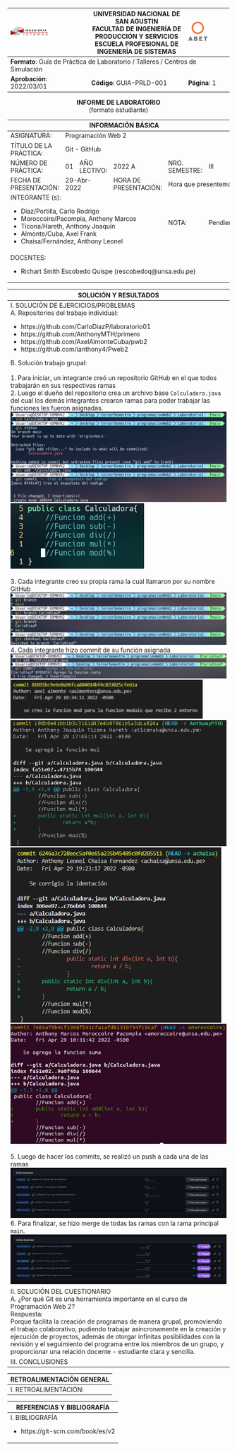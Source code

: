 <div align="center">
<table>
    <theader>
        <tr>
            <td><img src="https://github.com/rescobedoq/pw2/blob/main/epis.png?raw=true" alt="EPIS" style="width:50%; height:auto"/></td>
            <th>
                <span style="font-weight:bold;">UNIVERSIDAD NACIONAL DE SAN AGUSTIN</span><br />
                <span style="font-weight:bold;">FACULTAD DE INGENIERÍA DE PRODUCCIÓN Y SERVICIOS</span><br />
                <span style="font-weight:bold;">ESCUELA PROFESIONAL DE INGENIERÍA DE SISTEMAS</span>
            </th>
            <td><img src="https://github.com/rescobedoq/pw2/blob/main/abet.png?raw=true" alt="ABET" style="width:50%; height:auto"/></td>
        </tr>
    </theader>
    <tbody>
        <tr><td colspan="3"><span style="font-weight:bold;">Formato</span>: Guía de Práctica de Laboratorio / Talleres / Centros de Simulación</td></tr>
        <tr><td><span style="font-weight:bold;">Aprobación</span>:  2022/03/01</td><td><span style="font-weight:bold;">Código</span>: GUIA-PRLD-001</td><td><span style="font-weight:bold;">Página</span>: 1</td></tr>
    </tbody>
</table>
</div>

<div align="center">
<span style="font-weight:bold;">INFORME DE LABORATORIO</span><br />
<span>(formato estudiante)</span>
</div>


<table>
<theader>
<tr><th colspan="6">INFORMACIÓN BÁSICA</th></tr>
</theader>
<tbody>
<tr><td>ASIGNATURA:</td><td colspan="5">Programación Web 2</td></tr>
<tr><td>TÍTULO DE LA PRÁCTICA:</td><td colspan="5">Git - GitHub</td></tr>
<tr>
<td>NÚMERO DE PRÁCTICA:</td><td>01</td><td>AÑO LECTIVO:</td><td>2022 A</td><td>NRO. SEMESTRE:</td><td>III</td>
</tr>
<tr>
<td>FECHA DE PRESENTACIÓN:</td><td colspan="2">29-Abr-2022</td><td>HORA DE PRESENTACIÓN:</td><td colspan="2">Hora que presentemos</td>
</tr>
<tr><td colspan="4">INTEGRANTE (s):
<ul>
<li>Diaz/Portilla, Carlo Rodrigo</li>
<li>Moroccoire/Pacompia, Anthony Marcos</li>
<li>Ticona/Hareth, Anthony Joaquín</li>
<li>Almonte/Cuba, Axel Frank</li>
<li>Chaisa/Fernández, Anthony Leonel</li>
</ul>
</td>
<td>NOTA:</td><td>Pendiente</td>
</tr>
<tr><td colspan="6">DOCENTES:
<ul>
<li>Richart Smith Escobedo Quispe (rescobedoq@unsa.edu.pe)</li>
</ul>
</td>
</tr>
</tbody>
</table>
<table>
<theader>
<tr><th>SOLUCIÓN Y RESULTADOS</th></tr>
</theader>
<tbody>
<tr><td>I. SOLUCIÓN DE EJERCICIOS/PROBLEMAS<br>
A. Repositorios del trabajo individual:
<ul>
<li>https://github.com/CarloDiazP/laboratorio01</li>
<li>https://github.com/AnthonyMTH/primero</li>
<li>https://github.com/AxelAlmonteCuba/pwb2</li>
<li>https://github.com/ianthony4/Pweb2</li>
</ul>
B. Solución trabajo grupal:<br>
<br>1. Para iniciar, un integrante creó un repositorio GitHub en el que todos trabajarán en sus respectivas ramas
<br>2. Luego el dueño del repositorio crea un archivo base <code>Calculadora.java</code> del cual los demás integrantes crearon ramas para poder trabajar las funciones les fueron asignadas.
<img src='./labImg/commitBase.jpeg'>
<img src='./labImg/vimCalculadoraBase.jpeg'><br>
<br>3. Cada integrante creo su propia rama la cual llamaron por su nombre GitHub
<img src='./labImg/gitBranchEjemplo.jpeg'>
<br>4. Cada integrante hizo commit de su función asignada
<img src='./labImg/carloDiazCommit.jpeg'>
<img src='./labImg/axelAlmonteCommit.jpeg'>
<img src='./labImg/joaquinTiconaCommit.jpeg'>
<img src='./labImg/leonelChaisaCommit.jpeg'>
<img src='./labImg/marcosMoroccoireCommit.jpeg'><br>
<br>5. Luego de hacer los commits, se realizó un push a cada una de las ramas
<img src='./labImg/ramasNoMerge.jpeg'>
<br>6. Para finalizar, se hizo merge de todas las ramas con la rama principal <code>main</code>.
<img src='./labImg/ramasMerge.jpeg'>
</td></tr>
<tr><td>II. SOLUCIÓN DEL CUESTIONARIO<br>
A. ¿Por qué Git es una herramienta importante en el curso de Programación Web 2?<br>
Respuesta: <br>
Porque facilita la creación de programas de manera grupal, promoviendo el trabajo colaborativo, pudiendo trabajar asíncronamente en la creación y ejecución de proyectos, además de otorgar infinitas posibilidades con la revisión y el seguimiento del programa entre los miembros de un grupo, y proporcionar una relación docente - estudiante clara y sencilla.</td></tr>
<tr><td>III. CONCLUSIONES</td></tr>
</tbody>
</table>
<table>
<theader>
<tr><th>RETROALIMENTACIÓN GENERAL</th></tr>
</theader>
<tbody>
<tr><td>I. RETROALIMENTACIÓN:</td></tr>
<tbody>
</table>
<table>
<theader>
<tr><th>REFERENCIAS Y BIBLIOGRAFÍA</th></tr>
</theader>
<tbody>
<tr><td>I. BIBLIOGRAFÍA
<ul>
<li>https://git-scm.com/book/es/v2</li>
</ul>
</td></tr>
</tbody>
</table>
